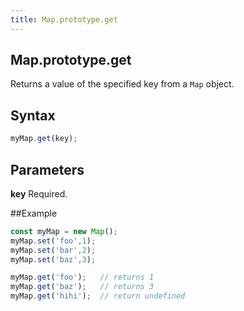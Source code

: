 ```yaml
---
title: Map.prototype.get
---
```

## Map.prototype.get
Returns a value of the specified key from a `Map` object.

## Syntax
```javascript
myMap.get(key);
```

## Parameters
**key** Required.


##Example
```javascript
const myMap = new Map();
myMap.set('foo',1);
myMap.set('bar',2);
myMap.set('baz',3);

myMap.get('foo');   // returns 1
myMap.get('baz');   // returns 3
myMap.get('hihi');  // return undefined
```
